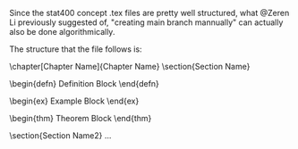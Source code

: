 Since the stat400 concept .tex files are pretty well structured, what @Zeren Li previously suggested of, "creating main branch mannually" can actually also be done algorithmically.

The structure that the file follows is:

\chapter[Chapter Name]{Chapter Name}
\section{Section Name}

\begin{defn}
Definition Block
\end{defn}

\begin{ex}
Example Block
\end{ex}

\begin{thm}
Theorem Block
\end{thm}

\section{Section Name2}
...
